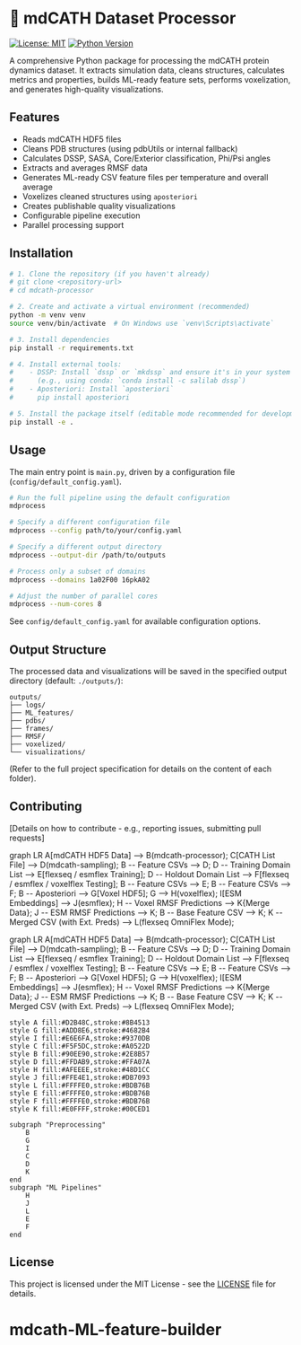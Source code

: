 # 🧪 mdCATH Dataset Processor

[![License: MIT](https://img.shields.io/badge/License-MIT-yellow.svg)](https://opensource.org/licenses/MIT)
[![Python Version](https://img.shields.io/badge/python-3.9+-blue.svg)](https://www.python.org/downloads/release/python-390/)

A comprehensive Python package for processing the mdCATH protein dynamics dataset. It extracts simulation data, cleans structures, calculates metrics and properties, builds ML-ready feature sets, performs voxelization, and generates high-quality visualizations.

## Features

*   Reads mdCATH HDF5 files
*   Cleans PDB structures (using pdbUtils or internal fallback)
*   Calculates DSSP, SASA, Core/Exterior classification, Phi/Psi angles
*   Extracts and averages RMSF data
*   Generates ML-ready CSV feature files per temperature and overall average
*   Voxelizes cleaned structures using `aposteriori`
*   Creates publishable quality visualizations
*   Configurable pipeline execution
*   Parallel processing support

## Installation

```bash
# 1. Clone the repository (if you haven't already)
# git clone <repository-url>
# cd mdcath-processor

# 2. Create and activate a virtual environment (recommended)
python -m venv venv
source venv/bin/activate  # On Windows use `venv\Scripts\activate`

# 3. Install dependencies
pip install -r requirements.txt

# 4. Install external tools:
#    - DSSP: Install `dssp` or `mkdssp` and ensure it's in your system PATH.
#      (e.g., using conda: `conda install -c salilab dssp`)
#    - Aposteriori: Install `aposteriori`
#      pip install aposteriori

# 5. Install the package itself (editable mode recommended for development)
pip install -e .
```

## Usage

The main entry point is `main.py`, driven by a configuration file (`config/default_config.yaml`).

```bash
# Run the full pipeline using the default configuration
mdprocess

# Specify a different configuration file
mdprocess --config path/to/your/config.yaml

# Specify a different output directory
mdprocess --output-dir /path/to/outputs

# Process only a subset of domains
mdprocess --domains 1a02F00 16pkA02

# Adjust the number of parallel cores
mdprocess --num-cores 8
```

See `config/default_config.yaml` for available configuration options.

## Output Structure

The processed data and visualizations will be saved in the specified output directory (default: `./outputs/`):

```
outputs/
├── logs/
├── ML_features/
├── pdbs/
├── frames/
├── RMSF/
├── voxelized/
└── visualizations/
```
(Refer to the full project specification for details on the content of each folder).

## Contributing

[Details on how to contribute - e.g., reporting issues, submitting pull requests]

graph LR
    A[mdCATH HDF5 Data] --> B(mdcath-processor);
    C[CATH List File] --> D(mdcath-sampling);
    B -- Feature CSVs --> D;
    D -- Training Domain List --> E[flexseq / esmflex Training];
    D -- Holdout Domain List --> F[flexseq / esmflex / voxelflex Testing];
    B -- Feature CSVs --> E;
    B -- Feature CSVs --> F;
    B -- Aposteriori --> G[Voxel HDF5];
    G --> H(voxelflex);
    I[ESM Embeddings] --> J(esmflex);
    H -- Voxel RMSF Predictions --> K{Merge Data};
    J -- ESM RMSF Predictions --> K;
    B -- Base Feature CSV --> K;
    K -- Merged CSV (with Ext. Preds) --> L(flexseq OmniFlex Mode);

graph LR
    A[mdCATH HDF5 Data] --> B(mdcath-processor);
    C[CATH List File] --> D(mdcath-sampling);
    B -- Feature CSVs --> D;
    D -- Training Domain List --> E[flexseq / esmflex Training];
    D -- Holdout Domain List --> F[flexseq / esmflex / voxelflex Testing];
    B -- Feature CSVs --> E;
    B -- Feature CSVs --> F;
    B -- Aposteriori --> G[Voxel HDF5];
    G --> H(voxelflex);
    I[ESM Embeddings] --> J(esmflex);
    H -- Voxel RMSF Predictions --> K{Merge Data};
    J -- ESM RMSF Predictions --> K;
    B -- Base Feature CSV --> K;
    K -- Merged CSV (with Ext. Preds) --> L(flexseq OmniFlex Mode);

    style A fill:#D2B48C,stroke:#8B4513
    style G fill:#ADD8E6,stroke:#4682B4
    style I fill:#E6E6FA,stroke:#9370DB
    style C fill:#F5F5DC,stroke:#A0522D
    style B fill:#90EE90,stroke:#2E8B57
    style D fill:#FFDAB9,stroke:#FFA07A
    style H fill:#AFEEEE,stroke:#48D1CC
    style J fill:#FFE4E1,stroke:#DB7093
    style L fill:#FFFFE0,stroke:#BDB76B
    style E fill:#FFFFE0,stroke:#BDB76B
    style F fill:#FFFFE0,stroke:#BDB76B
    style K fill:#E0FFFF,stroke:#00CED1

    subgraph "Preprocessing"
        B
        G
        I
        C
        D
        K
    end
    subgraph "ML Pipelines"
        H
        J
        L
        E
        F
    end
## License

This project is licensed under the MIT License - see the [LICENSE](LICENSE) file for details.
# mdcath-ML-feature-builder
